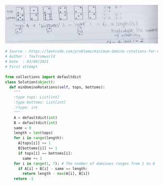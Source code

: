 ![image](https://github.com/foxfromworld/LeetCode-and-Algorithm/blob/main/LeetCode_Solutions/1007.%20Minimum%20Domino%20Rotations%20For%20Equal%20Row.jpg)

```python
# Source : https://leetcode.com/problems/minimum-domino-rotations-for-equal-row/
# Author : foxfromworld
# Date  : 03/09/2021
# First attempt

from collections import defaultdict
class Solution(object):
  def minDominoRotations(self, tops, bottoms):
    """
    :type tops: List[int]
    :type bottoms: List[int]
    :rtype: int
    """
    A = defaultdict(int)
    B = defaultdict(int)
    same = 0
    length = len(tops)
    for i in range(length):
      A[tops[i]] += 1
      B[bottoms[i]] += 1
      if tops[i] == bottoms[i]:
        same += 1
    for i in range(1, 7): # The number of dominoes ranges from 1 to 6
      if A[i] + B[i] - same == length:
        return length - max(A[i], B[i])
    return -1
```
